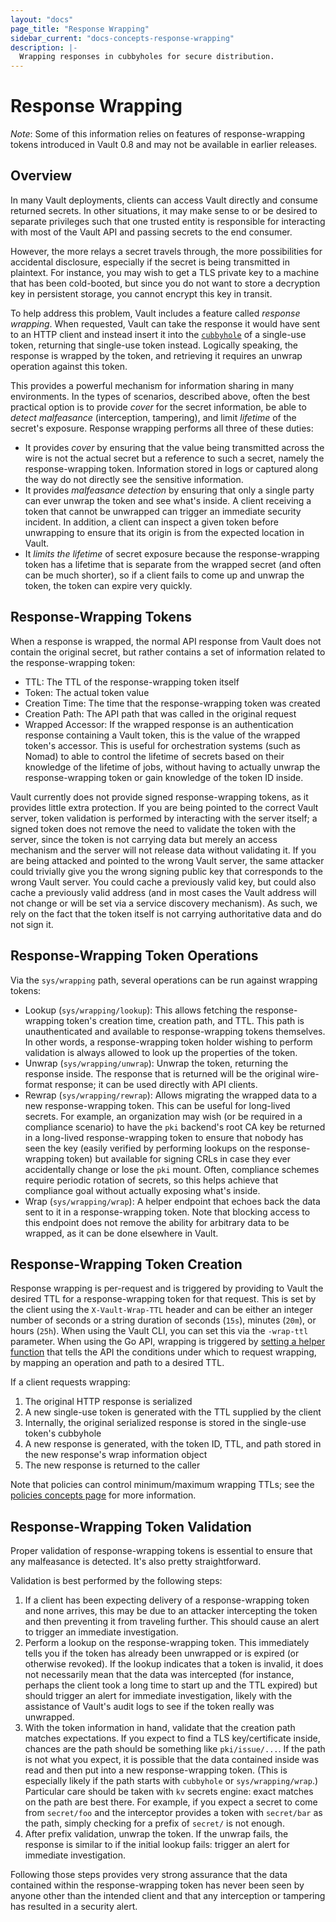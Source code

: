```yaml
---
layout: "docs"
page_title: "Response Wrapping"
sidebar_current: "docs-concepts-response-wrapping"
description: |-
  Wrapping responses in cubbyholes for secure distribution.
---
```


# Response Wrapping

_Note_: Some of this information relies on features of response-wrapping tokens
introduced in Vault 0.8 and may not be available in earlier releases.

## Overview

In many Vault deployments, clients can access Vault directly and consume
returned secrets. In other situations, it may make sense to or be desired to
separate privileges such that one trusted entity is responsible for interacting
with most of the Vault API and passing secrets to the end consumer.

However, the more relays a secret travels through, the more possibilities for
accidental disclosure, especially if the secret is being transmitted in
plaintext. For instance, you may wish to get a TLS private key to a machine
that has been cold-booted, but since you do not want to store a decryption key
in persistent storage, you cannot encrypt this key in transit.

To help address this problem, Vault includes a feature called _response
wrapping_. When requested, Vault can take the response it would have sent to an
HTTP client and instead insert it into the
[`cubbyhole`](/docs/secrets/cubbyhole/index.html) of a single-use token,
returning that single-use token instead. Logically speaking, the response is
wrapped by the token, and retrieving it requires an unwrap operation against
this token.

This provides a powerful mechanism for information sharing in many
environments. In the types of scenarios, described above, often the best
practical option is to provide _cover_ for the secret information, be able to
_detect malfeasance_ (interception, tampering), and limit _lifetime_ of the
secret's exposure. Response wrapping performs all three of these duties:

 * It provides _cover_ by ensuring that the value being transmitted across the
   wire is not the actual secret but a reference to such a secret, namely the
   response-wrapping token. Information stored in logs or captured along the
   way do not directly see the sensitive information.
 * It provides _malfeasance detection_ by ensuring that only a single party can
   ever unwrap the token and see what's inside. A client receiving a token that
   cannot be unwrapped can trigger an immediate security incident. In addition,
   a client can inspect a given token before unwrapping to ensure that its
   origin is from the expected location in Vault.
 * It _limits the lifetime_ of secret exposure because the response-wrapping
   token has a lifetime that is separate from the wrapped secret (and often can
   be much shorter), so if a client fails to come up and unwrap the token, the
   token can expire very quickly.

## Response-Wrapping Tokens

When a response is wrapped, the normal API response from Vault does not contain
the original secret, but rather contains a set of information related to the
response-wrapping token:

 * TTL: The TTL of the response-wrapping token itself
 * Token: The actual token value
 * Creation Time: The time that the response-wrapping token was created
 * Creation Path: The API path that was called in the original request
 * Wrapped Accessor: If the wrapped response is an authentication response
   containing a Vault token, this is the value of the wrapped token's accessor.
   This is useful for orchestration systems (such as Nomad) to able to control
   the lifetime of secrets based on their knowledge of the lifetime of jobs,
   without having to actually unwrap the response-wrapping token or gain
   knowledge of the token ID inside.

Vault currently does not provide signed response-wrapping tokens, as it
provides little extra protection. If you are being pointed to the correct Vault
server, token validation is performed by interacting with the server itself; a
signed token does not remove the need to validate the token with the server,
since the token is not carrying data but merely an access mechanism and the
server will not release data without validating it. If you are being attacked
and pointed to the wrong Vault server, the same attacker could trivially give
you the wrong signing public key that corresponds to the wrong Vault server.
You could cache a previously valid key, but could also cache a previously valid
address (and in most cases the Vault address will not change or will be set via
a service discovery mechanism). As such, we rely on the fact that the token
itself is not carrying authoritative data and do not sign it.

## Response-Wrapping Token Operations

Via the `sys/wrapping` path, several operations can be run against wrapping
tokens:

 * Lookup (`sys/wrapping/lookup`): This allows fetching the response-wrapping
   token's creation time, creation path, and TTL. This path is unauthenticated
   and available to response-wrapping tokens themselves. In other words, a
   response-wrapping token holder wishing to perform validation is always
   allowed to look up the properties of the token.
 * Unwrap (`sys/wrapping/unwrap`): Unwrap the token, returning the response
   inside. The response that is returned will be the original wire-format
   response; it can be used directly with API clients.
 * Rewrap (`sys/wrapping/rewrap`): Allows migrating the wrapped data to a new
   response-wrapping token. This can be useful for long-lived secrets. For
   example, an organization may wish (or be required in a compliance scenario)
   to have the `pki` backend's root CA key be returned in a long-lived
   response-wrapping token to ensure that nobody has seen the key (easily
   verified by performing lookups on the response-wrapping token) but available
   for signing CRLs in case they ever accidentally change or lose the `pki`
   mount.  Often, compliance schemes require periodic rotation of secrets, so
   this helps achieve that compliance goal without actually exposing what's
   inside.
 * Wrap (`sys/wrapping/wrap`): A helper endpoint that echoes back the data sent
   to it in a response-wrapping token. Note that blocking access to this
   endpoint does not remove the ability for arbitrary data to be wrapped, as it
   can be done elsewhere in Vault.

## Response-Wrapping Token Creation

Response wrapping is per-request and is triggered by providing to Vault the
desired TTL for a response-wrapping token for that request. This is set by the
client using the `X-Vault-Wrap-TTL` header and can be either an integer number
of seconds or a string duration of seconds (`15s`), minutes (`20m`), or hours
(`25h`). When using the Vault CLI, you can set this via the `-wrap-ttl`
parameter. When using the Go API, wrapping is triggered by [setting a helper
function](https://godoc.org/github.com/hashicorp/vault/api#Client.SetWrappingLookupFunc)
that tells the API the conditions under which to request wrapping, by mapping
an operation and path to a desired TTL.

If a client requests wrapping:

1. The original HTTP response is serialized
2. A new single-use token is generated with the TTL supplied by the client
3. Internally, the original serialized response is stored in the single-use
   token's cubbyhole
4. A new response is generated, with the token ID, TTL, and path stored in the
   new response's wrap information object
5. The new response is returned to the caller

Note that policies can control minimum/maximum wrapping TTLs; see the [policies
concepts page](https://www.vaultproject.io/docs/concepts/policies.html) for
more information.

## Response-Wrapping Token Validation

Proper validation of response-wrapping tokens is essential to ensure that any
malfeasance is detected. It's also pretty straightforward.

Validation is best performed by the following steps:

1. If a client has been expecting delivery of a response-wrapping token and
   none arrives, this may be due to an attacker intercepting the token and then
   preventing it from traveling further. This should cause an alert to trigger
   an immediate investigation.
2. Perform a lookup on the response-wrapping token. This immediately tells you
   if the token has already been unwrapped or is expired (or otherwise
   revoked). If the lookup indicates that a token is invalid, it does not
   necessarily mean that the data was intercepted (for instance, perhaps the
   client took a long time to start up and the TTL expired) but should trigger
   an alert for immediate investigation, likely with the assistance of Vault's
   audit logs to see if the token really was unwrapped.
3. With the token information in hand, validate that the creation path matches
   expectations. If you expect to find a TLS key/certificate inside, chances
   are the path should be something like `pki/issue/...`. If the path is not
   what you expect, it is possible that the data contained inside was read and
   then put into a new response-wrapping token. (This is especially likely if
   the path starts with `cubbyhole` or `sys/wrapping/wrap`.) Particular care
   should be taken with `kv` secrets engine: exact matches on the path are best
   there.  For example, if you expect a secret to come from `secret/foo` and
   the interceptor provides a token with `secret/bar` as the path, simply
   checking for a prefix of `secret/` is not enough.
4. After prefix validation, unwrap the token. If the unwrap fails, the response
   is similar to if the initial lookup fails: trigger an alert for immediate
   investigation.

Following those steps provides very strong assurance that the data contained
within the response-wrapping token has never been seen by anyone other than the
intended client and that any interception or tampering has resulted in a
security alert.

